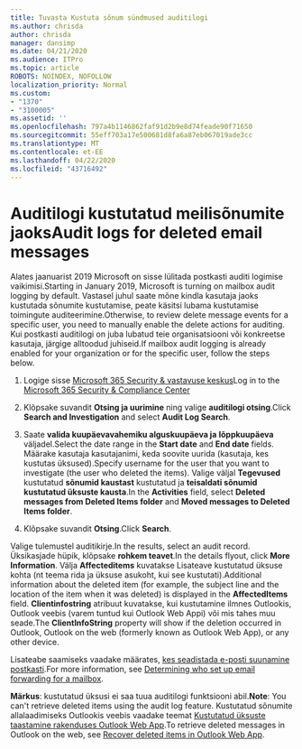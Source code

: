```yaml
---
title: Tuvasta Kustuta sõnum sündmused auditilogi
ms.author: chrisda
author: chrisda
manager: dansimp
ms.date: 04/21/2020
ms.audience: ITPro
ms.topic: article
ROBOTS: NOINDEX, NOFOLLOW
localization_priority: Normal
ms.custom:
- "1370"
- "3100005"
ms.assetid: ''
ms.openlocfilehash: 797a4b1146862faf91d2b9e8d74feade90f71650
ms.sourcegitcommit: 55eff703a17e500681d8fa6a87eb067019ade3cc
ms.translationtype: MT
ms.contentlocale: et-EE
ms.lasthandoff: 04/22/2020
ms.locfileid: "43716492"
---
```

# <a name="audit-logs-for-deleted-email-messages"></a><span data-ttu-id="d2ef2-102">Auditilogi kustutatud meilisõnumite jaoks</span><span class="sxs-lookup"><span data-stu-id="d2ef2-102">Audit logs for deleted email messages</span></span>

<span data-ttu-id="d2ef2-103">Alates jaanuarist 2019 Microsoft on sisse lülitada postkasti auditi logimise vaikimisi.</span><span class="sxs-lookup"><span data-stu-id="d2ef2-103">Starting in January 2019, Microsoft is turning on mailbox audit logging by default.</span></span> <span data-ttu-id="d2ef2-104">Vastasel juhul saate mõne kindla kasutaja jaoks kustutada sõnumite kustutamise, peate käsitsi lubama kustutamise toimingute auditeerimine.</span><span class="sxs-lookup"><span data-stu-id="d2ef2-104">Otherwise, to review delete message events for a specific user, you need to manually enable the delete actions for auditing.</span></span> <span data-ttu-id="d2ef2-105">Kui postkasti auditilogi on juba lubatud teie organisatsiooni või konkreetse kasutaja, järgige alltoodud juhiseid.</span><span class="sxs-lookup"><span data-stu-id="d2ef2-105">If mailbox audit logging is already enabled for your organization or for the specific user, follow the steps below.</span></span>

1. <span data-ttu-id="d2ef2-106">Logige sisse [Microsoft 365 Security & vastavuse keskus](https://protection.office.com/)</span><span class="sxs-lookup"><span data-stu-id="d2ef2-106">Log in to the [Microsoft 365 Security & Compliance Center](https://protection.office.com/)</span></span>

2. <span data-ttu-id="d2ef2-107">Klõpsake suvandit **Otsing ja uurimine** ning valige **auditilogi otsing**.</span><span class="sxs-lookup"><span data-stu-id="d2ef2-107">Click **Search and Investigation** and select **Audit Log Search**.</span></span>

3. <span data-ttu-id="d2ef2-108">Saate **valida kuupäevavahemiku alguskuupäeva ja** **lõppkuupäeva** väljadel.</span><span class="sxs-lookup"><span data-stu-id="d2ef2-108">Select the date range in the **Start date** and **End date** fields.</span></span> <span data-ttu-id="d2ef2-109">Määrake kasutaja kasutajanimi, keda soovite uurida (kasutaja, kes kustutas üksused).</span><span class="sxs-lookup"><span data-stu-id="d2ef2-109">Specify username for the user that you want to investigate (the user who deleted the items).</span></span> <span data-ttu-id="d2ef2-110">Valige väljal **Tegevused** kustutatud **sõnumid kaustast** kustutatud ja **teisaldati sõnumid kustutatud üksuste kausta**.</span><span class="sxs-lookup"><span data-stu-id="d2ef2-110">In the **Activities** field, select **Deleted messages from Deleted Items folder** and **Moved messages to Deleted Items folder**.</span></span>

4. <span data-ttu-id="d2ef2-111">Klõpsake suvandit **Otsing**.</span><span class="sxs-lookup"><span data-stu-id="d2ef2-111">Click **Search**.</span></span>

<span data-ttu-id="d2ef2-112">Valige tulemustel auditikirje.</span><span class="sxs-lookup"><span data-stu-id="d2ef2-112">In the results, select an audit record.</span></span> <span data-ttu-id="d2ef2-113">Üksikasjade hüpik, klõpsake **rohkem teavet**.</span><span class="sxs-lookup"><span data-stu-id="d2ef2-113">In the details flyout, click **More Information**.</span></span> <span data-ttu-id="d2ef2-114">Välja **Affecteditems** kuvatakse Lisateave kustutatud üksuse kohta (nt teema rida ja üksuse asukoht, kui see kustutati).</span><span class="sxs-lookup"><span data-stu-id="d2ef2-114">Additional information about the deleted item (for example, the subject line and the location of the item when it was deleted) is displayed in the **AffectedItems** field.</span></span> <span data-ttu-id="d2ef2-115">**Clientinfostring** atribuut kuvatakse, kui kustutamine ilmnes Outlookis, Outlook veebis (varem tuntud kui Outlook Web Appi) või mis tahes muu seade.</span><span class="sxs-lookup"><span data-stu-id="d2ef2-115">The **ClientInfoString** property will show if the deletion occurred in Outlook, Outlook on the web (formerly known as Outlook Web App), or any other device.</span></span>

<span data-ttu-id="d2ef2-116">Lisateabe saamiseks vaadake määrates, [kes seadistada e-posti suunamine postkasti](https://docs.microsoft.com/office365/securitycompliance/auditing-troubleshooting-scenarios#determining-if-a-user-deleted-email-items).</span><span class="sxs-lookup"><span data-stu-id="d2ef2-116">For more information, see [Determining who set up email forwarding for a mailbox](https://docs.microsoft.com/office365/securitycompliance/auditing-troubleshooting-scenarios#determining-if-a-user-deleted-email-items).</span></span>

<span data-ttu-id="d2ef2-117">**Märkus**: kustutatud üksusi ei saa tuua auditilogi funktsiooni abil.</span><span class="sxs-lookup"><span data-stu-id="d2ef2-117">**Note**: You can't retrieve deleted items using the audit log feature.</span></span> <span data-ttu-id="d2ef2-118">Kustutatud sõnumite allalaadimiseks Outlookis veebis vaadake teemat [Kustutatud üksuste taastamine rakenduses Outlook Web App](https://support.office.com/article/C3D8FC15-EEEF-4F1C-81DF-E27964B7EDD4).</span><span class="sxs-lookup"><span data-stu-id="d2ef2-118">To retrieve deleted messages in Outlook on the web, see [Recover deleted items in Outlook Web App](https://support.office.com/article/C3D8FC15-EEEF-4F1C-81DF-E27964B7EDD4).</span></span>
